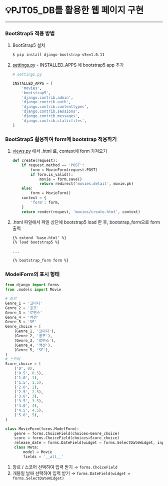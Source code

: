# 💡PJT05_DB를 활용한 웹 페이지 구현

------

### BootStrap5 적용 방법

1. BootStrap5 설치

   ```bash
   $ pip install django-bootstrap-v5==1.0.11
   ```

2. [settings.py](http://settings.py) - INSTALLED_APPS 에 bootstrap5 app 추가

   ```python
   # settings.py
   
   INSTALLED_APPS = [
       'movies',
       'bootstrap5',
       'django.contrib.admin',
       'django.contrib.auth',
       'django.contrib.contenttypes',
       'django.contrib.sessions',
       'django.contrib.messages',
       'django.contrib.staticfiles',
   ]
   ```

### BootStrap5 활용하여 form에 bootstrap 적용하기

1. [views.py](http://views.py) 에서 .html 로, context에 form 가져오기

   ```python
   def create(request):
       if request.method == 'POST':
           form = MovieForm(request.POST)
           if form.is_valid():
               movie = form.save()
               return redirect('movies:detail', movie.pk)
       else:
           form = MovieForm()
       context = {
           'form': form,
       }
       return render(request, 'movies/create.html', context)
   ```

2. .html 파일에서 파일 상단에 bootstrap5 load 한 후, bootstrap_form으로 form 출력

   ```html
   {% extend 'base.html' %}
   {% load bootstrap5 %}
   
   ...
   
   {% bootstrap_form form %}
   ```

### ModelForm의 표시 형태

```python
from django import forms
from .models import Movie

# 장르
Genre_1 = '코미디'
Genre_2 = '공포'
Genre_3 = '로맨스'
Genre_4 = '액션'
Genre_5 = 'SF'
Genre_choice = [
    (Genre_1, '코미디'),
    (Genre_2, '공포'),
    (Genre_3, '로맨스'),
    (Genre_4, '액션'),
    (Genre_5, 'SF'),
]
# 스코어
Score_choice = [
    ('0', 0),
    ('0.5', 0.5),
    ('1.0', 1),
    ('1.5', 1.5),
    ('2.0', 2),
    ('2.5', 2.5),
    ('3.0', 3),
    ('3.5', 3.5),
    ('4.0', 4),
    ('4.5', 4.5),
    ('5.0', 5),
]

class MovieForm(forms.ModelForm):
    genre = forms.ChoiceField(choices=Genre_choice)
    score = forms.ChoiceField(choices=Score_choice)
    release_date = forms.DateField(widget = forms.SelectDateWidget, input_formats=["%Y-%m-%d"])
    class Meta:
        model = Movie
        fields = '__all__'
```

1. 장르 / 스코어 선택하여 입력 받기 → `forms.ChoiceField`
2. 개봉일 날짜 선택하여 입력 받기 → `forms.DateField(widget = forms.SelectDateWidget)`